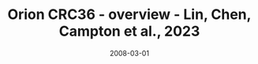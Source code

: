 ---
title: Orion CRC36 - overview - Lin, Chen, Campton et al., 2023
image: https://labsyspharm.github.io/orion-crc/minerva/P37_S79-CRC36/thumbnail.jpg
date: '2008-03-01'
minerva_link: https://labsyspharm.github.io/orion-crc/minerva/P37_S79-CRC36/index.html
info_link: null
show_page_link: false
tags:
    - overview-crc
---